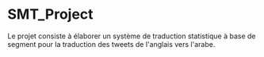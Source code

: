 # SMT_Project

Le projet consiste à élaborer un système de traduction statistique à base de segment pour la traduction des tweets de l'anglais vers l'arabe.

